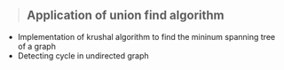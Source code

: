 > ## Application of union find algorithm

- Implementation of krushal algorithm to find the mininum spanning tree of a graph
- Detecting cycle in undirected graph

